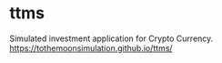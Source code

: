 # ttms
Simulated investment application for Crypto Currency. <br>
https://tothemoonsimulation.github.io/ttms/
